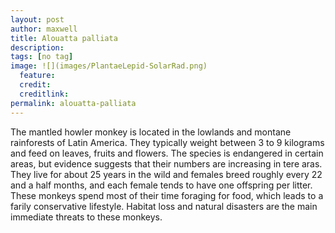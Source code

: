 ```yaml
---
layout: post
author: maxwell
title: Alouatta palliata
description: 
tags: [no tag]
image: ![](images/PlantaeLepid-SolarRad.png)
  feature: 
  credit: 
  creditlink: 
permalink: alouatta-palliata
---
```



The mantled howler monkey is located in the lowlands and montane rainforests of Latin America. They typically weight between 3 to 9 kilograms and feed on leaves, fruits and flowers. The species is endangered in certain areas, but evidence suggests that their numbers are increasing in tere aras. They live for about 25 years in the wild and females breed roughly every 22 and a half months, and each female tends to have one offspring per litter. These monkeys spend most of their time foraging for food, which leads to a farily conservative lifestyle. Habitat loss and natural disasters are the main immediate threats to these monkeys.



